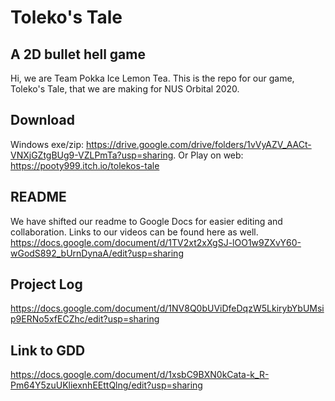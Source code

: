# Toleko's Tale
## A 2D bullet hell game 
Hi, we are Team Pokka Ice Lemon Tea. This is the repo for our game, Toleko's Tale, that we are making for NUS Orbital 2020.
## Download
Windows exe/zip: https://drive.google.com/drive/folders/1vVyAZV_AACt-VNXjGZtgBUg9-VZLPmTa?usp=sharing.
Or Play on web: https://pooty999.itch.io/tolekos-tale

## README
We have shifted our readme to Google Docs for easier editing and collaboration.
Links to our videos can be found here as well.
https://docs.google.com/document/d/1TV2xt2xXgSJ-lOO1w9ZXvY60-wGodS892_bUrnDynaA/edit?usp=sharing

## Project Log
https://docs.google.com/document/d/1NV8Q0bUViDfeDqzW5LkirybYbUMsip9ERNo5xfECZhc/edit?usp=sharing

## Link to GDD
https://docs.google.com/document/d/1xsbC9BXN0kCata-k_R-Pm64Y5zuUKliexnhEEttQlng/edit?usp=sharing

